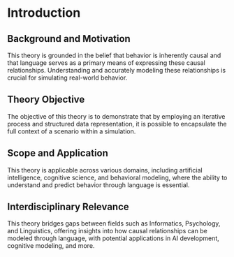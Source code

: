 # Introduction

## Background and Motivation
This theory is grounded in the belief that behavior is inherently causal and that language serves as a primary means of expressing these causal relationships. Understanding and accurately modeling these relationships is crucial for simulating real-world behavior.

## Theory Objective
The objective of this theory is to demonstrate that by employing an iterative process and structured data representation, it is possible to encapsulate the full context of a scenario within a simulation.

## Scope and Application
This theory is applicable across various domains, including artificial intelligence, cognitive science, and behavioral modeling, where the ability to understand and predict behavior through language is essential.

## Interdisciplinary Relevance
This theory bridges gaps between fields such as Informatics, Psychology, and Linguistics, offering insights into how causal relationships can be modeled through language, with potential applications in AI development, cognitive modeling, and more.
